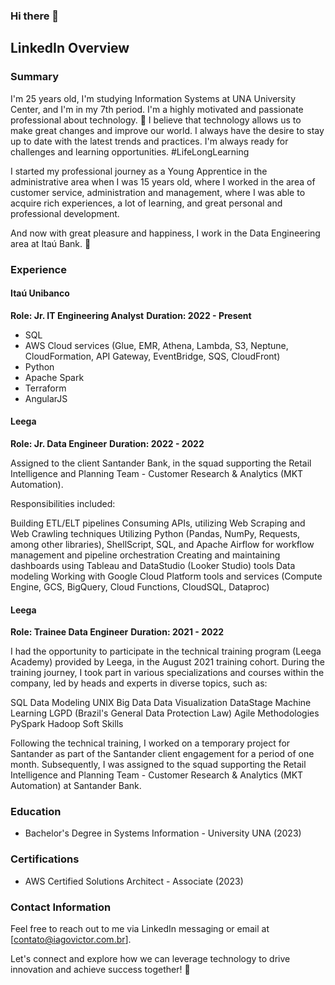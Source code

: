 ### Hi there 👋

## LinkedIn Overview

### Summary

I'm 25 years old, I'm studying Information Systems at UNA University Center, and I'm in my 7th period. I'm a highly motivated and passionate professional about technology. 🚀 I believe that technology allows us to make great changes and improve our world. I always have the desire to stay up to date with the latest trends and practices. I'm always ready for challenges and learning opportunities. #LifeLongLearning

I started my professional journey as a Young Apprentice in the administrative area when I was 15 years old, where I worked in the area of ​​customer service, administration and management, where I was able to acquire rich experiences, a lot of learning, and great personal and professional development.

And now with great pleasure and happiness, I work in the Data Engineering area at Itaú Bank. 🧡

### Experience

#### Itaú Unibanco
**Role: Jr. IT Engineering Analyst**
**Duration: 2022 - Present**

- SQL
- AWS Cloud services (Glue, EMR, Athena, Lambda, S3, Neptune, CloudFormation, API Gateway, EventBridge, SQS, CloudFront)
- Python
- Apache Spark
- Terraform
- AngularJS

#### Leega
**Role: Jr. Data Engineer**
**Duration: 2022 - 2022**

Assigned to the client Santander Bank, in the squad supporting the Retail Intelligence and Planning Team - Customer Research & Analytics (MKT Automation).

Responsibilities included:

Building ETL/ELT pipelines
Consuming APIs, utilizing Web Scraping and Web Crawling techniques
Utilizing Python (Pandas, NumPy, Requests, among other libraries), ShellScript, SQL, and Apache Airflow for workflow management and pipeline orchestration
Creating and maintaining dashboards using Tableau and DataStudio (Looker Studio) tools
Data modeling
Working with Google Cloud Platform tools and services (Compute Engine, GCS, BigQuery, Cloud Functions, CloudSQL, Dataproc)

#### Leega
**Role: Trainee Data Engineer**
**Duration: 2021 - 2022**

I had the opportunity to participate in the technical training program (Leega Academy) provided by Leega, in the August 2021 training cohort. During the training journey, I took part in various specializations and courses within the company, led by heads and experts in diverse topics, such as:

SQL
Data Modeling
UNIX
Big Data
Data Visualization
DataStage
Machine Learning
LGPD (Brazil's General Data Protection Law)
Agile Methodologies
PySpark
Hadoop
Soft Skills

Following the technical training, I worked on a temporary project for Santander as part of the Santander client engagement for a period of one month. Subsequently, I was assigned to the squad supporting the Retail Intelligence and Planning Team - Customer Research & Analytics (MKT Automation) at Santander Bank.

### Education

- Bachelor's Degree in Systems Information - University UNA (2023)

### Certifications

- AWS Certified Solutions Architect - Associate (2023)

### Contact Information

Feel free to reach out to me via LinkedIn messaging or email at [contato@iagovictor.com.br].

Let's connect and explore how we can leverage technology to drive innovation and achieve success together! 🚀
